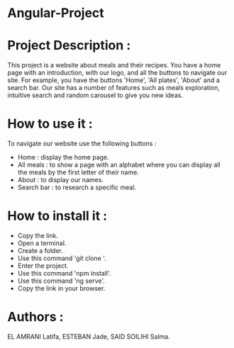 # Angular-Project

# Project Description :
This project is a website about meals and their recipes. You have a home page with an introduction, with our logo, and all the buttons to navigate our site. For example, you have the buttons 'Home', 'All plates', 'About' and a search bar. Our site has a number of features such as meals exploration, intuitive search and random carousel to give you new ideas. 

# How to use it : 
To navigate our website use the following buttons : 
- Home : display the home page. 
- All meals : to show a page with an alphabet where you can display all the meals by the first letter of their name. 
- About : to display our names. 
- Search bar : to research a specific meal. 

# How to install it : 
- Copy the link.
- Open a terminal.
- Create a folder.
- Use this command 'git clone <link>'.
- Enter the project.
- Use this command 'npm install'.
- Use this command 'ng serve'.
- Copy the link in your browser.

# Authors :
EL AMRANI Latifa, 
ESTEBAN Jade,
SAID SOILIHI Salma.
